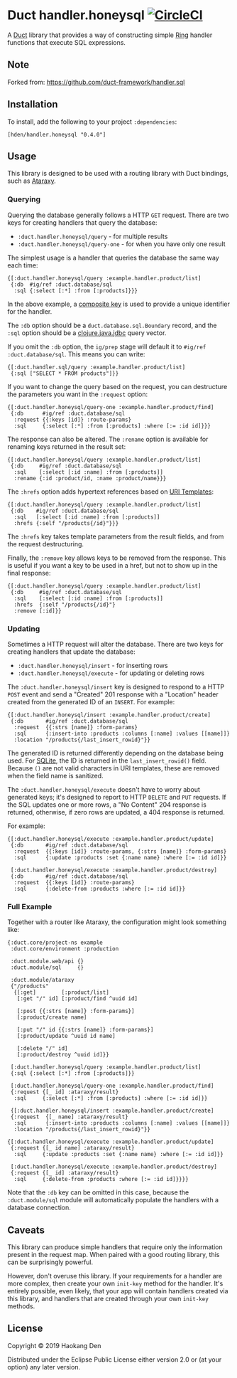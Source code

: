 # Duct handler.honeysql [![CircleCI](https://circleci.com/gh/hden/handler.honeysql/tree/master.svg?style=svg)](https://circleci.com/gh/hden/handler.honeysql/tree/master)

A [Duct][] library that provides a way of constructing simple [Ring][]
handler functions that execute SQL expressions.

[duct]: https://github.com/duct-framework/duct
[ring]: https://github.com/ring-clojure/ring

## Note
Forked from: https://github.com/duct-framework/handler.sql

## Installation

To install, add the following to your project `:dependencies`:

    [hden/handler.honeysql "0.4.0"]

## Usage

This library is designed to be used with a routing library with Duct
bindings, such as [Ataraxy][].

[ataraxy]: https://github.com/duct-framework/module.ataraxy

### Querying

Querying the database generally follows a HTTP `GET` request. There
are two keys for creating handlers that query the database:

* `:duct.handler.honeysql/query`     - for multiple results
* `:duct.handler.honeysql/query-one` - for when you have only one result

The simplest usage is a handler that queries the database the same way
each time:

```edn
{[:duct.handler.honeysql/query :example.handler.product/list]
 {:db  #ig/ref :duct.database/sql
  :sql {:select [:*] :from [:products]}}}
```

In the above example, a [composite key][] is used to provide a unique
identifier for the handler.

The `:db` option should be a `duct.database.sql.Boundary` record, and
the `:sql` option should be a [clojure.java.jdbc][] query vector.

If you omit the `:db` option, the `ig/prep` stage will default it to
`#ig/ref :duct.database/sql`. This means you can write:

```edn
{[:duct.handler.sql/query :example.handler.product/list]
 {:sql ["SELECT * FROM products"]}}
```

If you want to change the query based on the request, you can
destructure the parameters you want in the `:request` option:

```edn
{[:duct.handler.honeysql/query-one :example.handler.product/find]
 {:db      #ig/ref :duct.database/sql
  :request {{:keys [id]} :route-params}
  :sql     {:select [:*] :from [:products] :where [:= :id id]}}}
```

The response can also be altered. The `:rename` option is available
for renaming keys returned in the result set:

```edn
{[:duct.handler.honeysql/query :example.handler.product/list]
 {:db     #ig/ref :duct.database/sql
  :sql    [:select [:id :name] :from [:products]]
  :rename {:id :product/id, :name :product/name}}}
```

The `:hrefs` option adds hypertext references based on [URI
Templates][]:

```edn
{[:duct.handler.honeysql/query :example.handler.product/list]
 {:db    #ig/ref :duct.database/sql
  :sql   [:select [:id :name] :from [:products]]
  :hrefs {:self "/products{/id}"}}}
```

The `:hrefs` key takes template parameters from the result fields, and
from the request destructuring.

Finally, the `:remove` key allows keys to be removed from the
response. This is useful if you want a key to be used in a href, but
not to show up in the final response:

```edn
{[:duct.handler.honeysql/query :example.handler.product/list]
 {:db     #ig/ref :duct.database/sql
  :sql    [:select [:id :name] :from [:products]]
  :hrefs  {:self "/products{/id}"}
  :remove [:id]}}
```

[composite key]:     https://github.com/weavejester/integrant#composite-keys
[clojure.java.jdbc]: https://github.com/clojure/java.jdbc
[uri templates]:     https://tools.ietf.org/html/rfc6570

### Updating

Sometimes a HTTP request will alter the database. There are two keys
for creating handlers that update the database:

* `:duct.handler.honeysql/insert`  - for inserting rows
* `:duct.handler.honeysql/execute` - for updating or deleting rows

The `:duct.handler.honeysql/insert` key is designed to respond to a HTTP
`POST` event and send a "Created" 201 response with a "Location"
header created from the generated ID of an `INSERT`. For example:

```edn
{[:duct.handler.honeysql/insert :example.handler.product/create]
 {:db       #ig/ref :duct.database/sql
  :request  {{:strs [name]} :form-params}
  :sql      {:insert-into :products :columns [:name] :values [[name]]}
  :location "/products{/last_insert_rowid}"}}
```

The generated ID is returned differently depending on the database
being used. For [SQLite][], the ID is returned in the
`last_insert_rowid()` field. Because `()` are not valid characters in
URI templates, these are removed when the field name is sanitized.

The `:duct.handler.honeysql/execute` doesn't have to worry about generated
keys; it's designed to report to HTTP `DELETE` and `PUT` requests. If
the SQL updates one or more rows, a "No Content" 204 response is
returned, otherwise, if zero rows are updated, a 404 response is
returned.

For example:

```edn
{[:duct.handler.honeysql/execute :example.handler.product/update]
 {:db       #ig/ref :duct.database/sql
  :request  {{:keys [id]} :route-params, {:strs [name]} :form-params}
  :sql      {:update :products :set {:name name} :where [:= :id id]}}

 [:duct.handler.honeysql/execute :example.handler.product/destroy]
 {:db       #ig/ref :duct.database/sql
  :request  {{:keys [id]} :route-params}
  :sql      {:delete-from :products :where [:= :id id]}}
```

[sqlite]: https://sqlite.org/

### Full Example

Together with a router like Ataraxy, the configuration might look
something like:

```edn
{:duct.core/project-ns example
 :duct.core/environment :production

 :duct.module.web/api {}
 :duct.module/sql     {}

 :duct.module/ataraxy
 {"/products"
  {[:get]        [:product/list]
   [:get "/" id] [:product/find ^uuid id]

   [:post {{:strs [name]} :form-params}]
   [:product/create name]

   [:put "/" id {{:strs [name]} :form-params}]
   [:product/update ^uuid id name]

   [:delete "/" id]
   [:product/destroy ^uuid id]}}

 [:duct.handler.honeysql/query :example.handler.product/list]
 {:sql {:select [:*] :from [:products]}}

 [:duct.handler.honeysql/query-one :example.handler.product/find]
 {:request {[_ id] :ataraxy/result}
  :sql     {:select [:*] :from [:products] :where [:= :id id]}}

 {[:duct.handler.honeysql/insert :example.handler.product/create]
 {:request  {[_ name] :ataraxy/result}
  :sql      {:insert-into :products :columns [:name] :values [[name]]}
  :location "/products{/last_insert_rowid}"}}

{[:duct.handler.honeysql/execute :example.handler.product/update]
 {:request {[_ id name] :ataraxy/result}
  :sql     {:update :products :set {:name name} :where [:= :id id]}}

 [:duct.handler.honeysql/execute :example.handler.product/destroy]
 {:request {[_ id] :ataraxy/result}
  :sql     {:delete-from :products :where [:= :id id]}}}}
```

Note that the `:db` key can be omitted in this case, because the
`:duct.module/sql` module will automatically populate the handlers
with a database connection.

## Caveats

This library can produce simple handlers that require only the
information present in the request map. When paired with a good
routing library, this can be surprisingly powerful.

However, don't overuse this library. If your requirements for a
handler are more complex, then create your own `init-key` method for
the handler. It's entirely possible, even likely, that your app will
contain handlers created via this library, and handlers that are
created through your own `init-key` methods.

## License

Copyright © 2019 Haokang Den

Distributed under the Eclipse Public License either version 2.0 or (at
your option) any later version.
